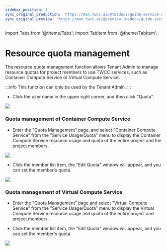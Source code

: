 ```yaml
---
sidebar_position: 7
sync_original_production: 'https://man.twcc.ai/@twsdocs/guide-service-quota-mngmnt-en' 
sync_original_preview: 'https://man.twcc.ai/@preview-twsdocs/guide-service-quota-mngmnt-en' 
---
```


import Tabs from '@theme/Tabs';
import TabItem from '@theme/TabItem';


# Resource quota management

The resource quota management function allows Tenant Admin to manage resource quotas for project members to use TWCC services, such as Container Compute Service or Virtual Compute Service.

:::info
This function can only be used by the Tenant Admin.
:::

* Click the user name in the upper right corner, and then click "Quota".

![](https://cos.twcc.ai/SYS-MANUAL/uploads/upload_5ecba43a124f09b5d085472d93ec5c7a.png)





### Quota management of Container Compute Service

* Enter the "Quota Management" page, and select "Container Compute Service" from the "Service Usage/Quota" menu to display the Container Compute Service resource usage and quota of the entire project and the project members.

![](https://cos.twcc.ai/SYS-MANUAL/uploads/upload_f2067e94c798a73e0654eebc1d1703b5.png)


* Click the member list item, the "Edit Quota" window  will appear, and you can set the member's quota.

![](https://cos.twcc.ai/SYS-MANUAL/uploads/upload_370b1d3ec8b40f136406d76288d116b1.png)


### Quota management of Virtual Compute Service

* Enter the "Quota Management" page and select "Virtual Compute Service" from the "Service Usage/Quota" menu to display the Virtual Compute Service resource usage and quota of the entire project and project members.


* Click the member list item, the "Edit Quota" window will appear, and you can set the member's quota.

![](https://cos.twcc.ai/SYS-MANUAL/uploads/upload_475f1f21f6b797fac0f61517557b3e35.png)